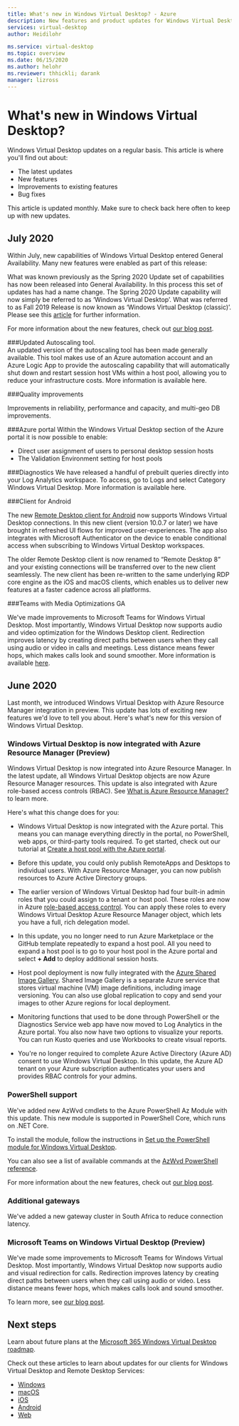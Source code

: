 ```yaml
---
title: What's new in Windows Virtual Desktop? - Azure
description: New features and product updates for Windows Virtual Desktop.
services: virtual-desktop
author: Heidilohr

ms.service: virtual-desktop
ms.topic: overview
ms.date: 06/15/2020
ms.author: helohr
ms.reviewer: thhickli; darank
manager: lizross
---
```

# What's new in Windows Virtual Desktop?

Windows Virtual Desktop updates on a regular basis. This article is where you'll find out about:

- The latest updates
- New features
- Improvements to existing features
- Bug fixes

This article is updated monthly. Make sure to check back here often to keep up with new updates.


## July 2020  

Within July, new capabilities of Windows Virtual Desktop entered General Availability. Many new features were enabled as part of this release: 

What was known previously as the Spring 2020 Update set of capabilities has now been released into General Availability. In this process this set of updates has had a name change. The Spring 2020 Update capability will now simply be referred to as ‘Windows Virtual Desktop’. What was referred to as Fall 2019 Release is now known as ‘Windows Virtual Desktop (classic)’. Please see this [article](https://azure.microsoft.com/en-us/blog/new-windows-virtual-desktop-capabilities-now-generally-available/) for further information. 

For more information about the new features, check out [our blog post](https://techcommunity.microsoft.com/t5/itops-talk-blog/windows-virtual-desktop-spring-update-enters-public-preview/ba-p/1340245). 

###Updated Autoscaling tool.  
An updated version of the autoscaling tool has been made generally available. This tool makes use of an Azure automation account and an Azure Logic App to provide the autoscaling capability that will automatically shut down and restart session host VMs within a host pool, allowing you to reduce your infrastructure costs. More information is available here.   

###Quality improvements 

Improvements in reliability, performance and capacity, and multi-geo DB improvements. 

###Azure portal 
Within the Windows Virtual Desktop section of the Azure portal it is now possible to enable: 

- Direct user assignment of users to personal desktop session hosts  
- The Validation Environment setting for host pools 
 

###Diagnostics 
We have released a handful of prebuilt queries directly into your Log Analytics workspace. To access, go to Logs and select Category Windows Virtual Desktop. More information is available here. 

###Client for Android 

The new [Remote Desktop client for Android](https://play.google.com/store/apps/details?id=com.microsoft.rdc.androidx) now supports Windows Virtual Desktop connections. In this new client (version 10.0.7 or later) we have brought in refreshed UI flows for improved user-experiences. The app also integrates with Microsoft Authenticator on the device to enable conditional access when subscribing to Windows Virtual Desktop workspaces.  

The older Remote Desktop client is now renamed to “Remote Desktop 8” and your existing connections will be transferred over to the new client seamlessly. The new client has been re-written to the same underlying RDP core engine as the iOS and macOS clients, which enables us to deliver new features at a faster cadence across all platforms. 

###Teams with Media Optimizations GA  

We've made improvements to Microsoft Teams for Windows Virtual Desktop. Most importantly, Windows Virtual Desktop now supports audio and video optimization for the Windows Desktop client. Redirection improves latency by creating direct paths between users when they call using audio or video in calls and meetings. Less distance means fewer hops, which makes calls look and sound smoother. More information is available [here](https://aka.ms/wvdteams).


## June 2020

Last month, we introduced Windows Virtual Desktop with Azure Resource Manager integration in preview. This update has lots of exciting new features we'd love to tell you about. Here's what's new for this version of Windows Virtual Desktop.

### Windows Virtual Desktop is now integrated with Azure Resource Manager (Preview)

Windows Virtual Desktop is now integrated into Azure Resource Manager. In the latest update, all Windows Virtual Desktop objects are now Azure Resource Manager resources. This update is also integrated with Azure role-based access controls (RBAC). See [What is Azure Resource Manager?](../azure-resource-manager/management/overview.md) to learn more.

Here's what this change does for you:

- Windows Virtual Desktop is now integrated with the Azure portal. This means you can manage everything directly in the portal, no PowerShell, web apps, or third-party tools required. To get started, check out our tutorial at [Create a host pool with the Azure portal](create-host-pools-azure-marketplace.md).

- Before this update, you could only publish RemoteApps and Desktops to individual users. With Azure Resource Manager, you can now publish resources to Azure Active Directory groups.

- The earlier version of Windows Virtual Desktop had four built-in admin roles that you could assign to a tenant or host pool. These roles are now in Azure [role-based access control](../role-based-access-control/overview.md). You can apply these roles to every Windows Virtual Desktop Azure Resource Manager object, which lets you have a full, rich delegation model.

- In this update, you no longer need to run Azure Marketplace or the GitHub template repeatedly to expand a host pool. All you need to expand a host pool is to go to your host pool in the Azure portal and select **+ Add** to deploy additional session hosts.

- Host pool deployment is now fully integrated with the [Azure Shared Image Gallery](../virtual-machines/windows/shared-image-galleries.md). Shared Image Gallery is a separate Azure service that stores virtual machine (VM) image definitions, including image versioning. You can also use global replication to copy and send your images to other Azure regions for local deployment.

- Monitoring functions that used to be done through PowerShell or the Diagnostics Service web app have now moved to Log Analytics in the Azure portal. You also now have two options to visualize your reports. You can run Kusto queries and use Workbooks to create visual reports.

- You're no longer required to complete Azure Active Directory (Azure AD) consent to use Windows Virtual Desktop. In this update, the Azure AD tenant on your Azure subscription authenticates your users and provides RBAC controls for your admins.


### PowerShell support

We've added new AzWvd cmdlets to the Azure PowerShell Az Module with this update. This new module is supported in PowerShell Core, which runs on .NET Core.

To install the module, follow the instructions in [Set up the PowerShell module for Windows Virtual Desktop](powershell-module.md).

You can also see a list of available commands at the [AzWvd PowerShell reference](/powershell/module/az.desktopvirtualization/?view=azps-4.2.0#desktopvirtualization).

For more information about the new features, check out [our blog post](https://techcommunity.microsoft.com/t5/itops-talk-blog/windows-virtual-desktop-spring-update-enters-public-preview/ba-p/1340245). 

### Additional gateways

We've added a new gateway cluster in South Africa to reduce connection latency.

### Microsoft Teams on Windows Virtual Desktop (Preview)

We've made some improvements to Microsoft Teams for Windows Virtual Desktop. Most importantly, Windows Virtual Desktop now supports audio and visual redirection for calls. Redirection improves latency by creating direct paths between users when they call using audio or video. Less distance means fewer hops, which makes calls look and sound smoother.

To learn more, see [our blog post](https://azure.microsoft.com/updates/windows-virtual-desktop-media-optimization-for-microsoft-teams-is-now-available-in-public-preview/).

## Next steps

Learn about future plans at the [Microsoft 365 Windows Virtual Desktop roadmap](https://www.microsoft.com/microsoft-365/roadmap?filters=Windows%20Virtual%20Desktop).

Check out these articles to learn about updates for our clients for Windows Virtual Desktop and Remote Desktop Services:

- [Windows](/windows-server/remote/remote-desktop-services/clients/windowsdesktop-whatsnew)
- [macOS](/windows-server/remote/remote-desktop-services/clients/mac-whatsnew)
- [iOS](/windows-server/remote/remote-desktop-services/clients/ios-whatsnew)
- [Android](/windows-server/remote/remote-desktop-services/clients/android-whatsnew)
- [Web](/windows-server/remote/remote-desktop-services/clients/web-client-whatsnew)
